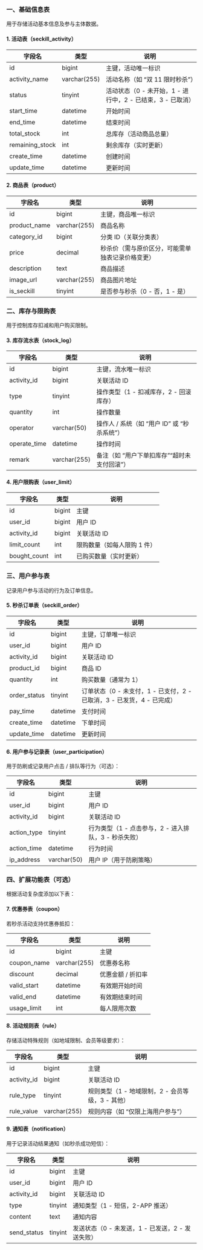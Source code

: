 ### **一、基础信息表**

用于存储活动基本信息及参与主体数据。

#### 1. **活动表（seckill_activity）**

| 字段名          | 类型         | 说明                                                       |
| --------------- | ------------ | ---------------------------------------------------------- |
| id              | bigint       | 主键，活动唯一标识                                         |
| activity_name   | varchar(255) | 活动名称（如 “双 11 限时秒杀”）                            |
| status          | tinyint      | 活动状态（0 - 未开始，1 - 进行中，2 - 已结束，3 - 已取消） |
| start_time      | datetime     | 开始时间                                                   |
| end_time        | datetime     | 结束时间                                                   |
| total_stock     | int          | 总库存（活动商品总量）                                     |
| remaining_stock | int          | 剩余库存（实时更新）                                       |
| create_time     | datetime     | 创建时间                                                   |
| update_time     | datetime     | 更新时间                                                   |

#### 2. **商品表（product）**

| 字段名       | 类型         | 说明                                             |
| ------------ | ------------ | ------------------------------------------------ |
| id           | bigint       | 主键，商品唯一标识                               |
| product_name | varchar(255) | 商品名称                                         |
| category_id  | bigint       | 分类 ID（关联分类表）                            |
| price        | decimal      | 秒杀价（需与原价区分，可能需单独表记录价格变更） |
| description  | text         | 商品描述                                         |
| image_url    | varchar(255) | 商品图片地址                                     |
| is_seckill   | tinyint      | 是否参与秒杀（0 - 否，1 - 是）                   |

### **二、库存与限购表**

用于控制库存扣减和用户购买限制。

#### 3. **库存流水表（stock_log）**

| 字段名       | 类型         | 说明                                        |
| ------------ | ------------ | ------------------------------------------- |
| id           | bigint       | 主键，流水唯一标识                          |
| activity_id  | bigint       | 关联活动 ID                                 |
| type         | tinyint      | 操作类型（1 - 扣减库存，2 - 回滚库存）      |
| quantity     | int          | 操作数量                                    |
| operator     | varchar(50)  | 操作人 / 系统（如 “用户 ID” 或 “秒杀系统”） |
| operate_time | datetime     | 操作时间                                    |
| remark       | varchar(255) | 备注（如 “用户下单扣库存”“超时未支付回滚”） |

#### 4. **用户限购表（user_limit）**

| 字段名       | 类型   | 说明                        |
| ------------ | ------ | --------------------------- |
| id           | bigint | 主键                        |
| user_id      | bigint | 用户 ID                     |
| activity_id  | bigint | 关联活动 ID                 |
| limit_count  | int    | 限购数量（如每人限购 1 件） |
| bought_count | int    | 已购买数量（实时更新）      |

### **三、用户参与表**

记录用户参与活动的行为及订单信息。

#### 5. **秒杀订单表（seckill_order）**

| 字段名       | 类型     | 说明                                                         |
| ------------ | -------- | ------------------------------------------------------------ |
| id           | bigint   | 主键，订单唯一标识                                           |
| user_id      | bigint   | 用户 ID                                                      |
| activity_id  | bigint   | 关联活动 ID                                                  |
| product_id   | bigint   | 商品 ID                                                      |
| quantity     | int      | 购买数量（通常为 1）                                         |
| order_status | tinyint  | 订单状态（0 - 未支付，1 - 已支付，2 - 已取消，3 - 已发货，4 - 已完成） |
| pay_time     | datetime | 支付时间                                                     |
| create_time  | datetime | 下单时间                                                     |
| update_time  | datetime | 更新时间                                                     |

#### 6. **用户参与记录表（user_participation）**

用于防刷或记录用户点击 / 排队等行为（可选）：



| 字段名      | 类型        | 说明                                                 |
| ----------- | ----------- | ---------------------------------------------------- |
| id          | bigint      | 主键                                                 |
| user_id     | bigint      | 用户 ID                                              |
| activity_id | bigint      | 关联活动 ID                                          |
| action_type | tinyint     | 行为类型（1 - 点击参与，2 - 进入排队，3 - 秒杀失败） |
| action_time | datetime    | 行为时间                                             |
| ip_address  | varchar(50) | 用户 IP（用于防刷策略）                              |

### **四、扩展功能表（可选）**

根据活动复杂度添加以下表：

#### 7. **优惠券表（coupon）**

若秒杀活动支持优惠券抵扣：



| 字段名      | 类型         | 说明              |
| ----------- | ------------ | ----------------- |
| id          | bigint       | 主键              |
| coupon_name | varchar(255) | 优惠券名称        |
| discount    | decimal      | 优惠金额 / 折扣率 |
| valid_start | datetime     | 有效期开始时间    |
| valid_end   | datetime     | 有效期结束时间    |
| usage_limit | int          | 每人限用次数      |

#### 8. **活动规则表（rule）**

存储活动特殊规则（如地域限制、会员等级要求）：



| 字段名      | 类型         | 说明                                             |
| ----------- | ------------ | ------------------------------------------------ |
| id          | bigint       | 主键                                             |
| activity_id | bigint       | 关联活动 ID                                      |
| rule_type   | tinyint      | 规则类型（1 - 地域限制，2 - 会员等级，3 - 其他） |
| rule_value  | varchar(255) | 规则内容（如 “仅限上海用户参与”）                |

#### 9. **通知表（notification）**

用于记录活动结果通知（如秒杀成功短信）：



| 字段名      | 类型    | 说明                                             |
| ----------- | ------- | ------------------------------------------------ |
| id          | bigint  | 主键                                             |
| user_id     | bigint  | 用户 ID                                          |
| activity_id | bigint  | 关联活动 ID                                      |
| type        | tinyint | 通知类型（1 - 短信，2-APP 推送）                 |
| content     | text    | 通知内容                                         |
| send_status | tinyint | 发送状态（0 - 未发送，1 - 已发送，2 - 发送失败） |